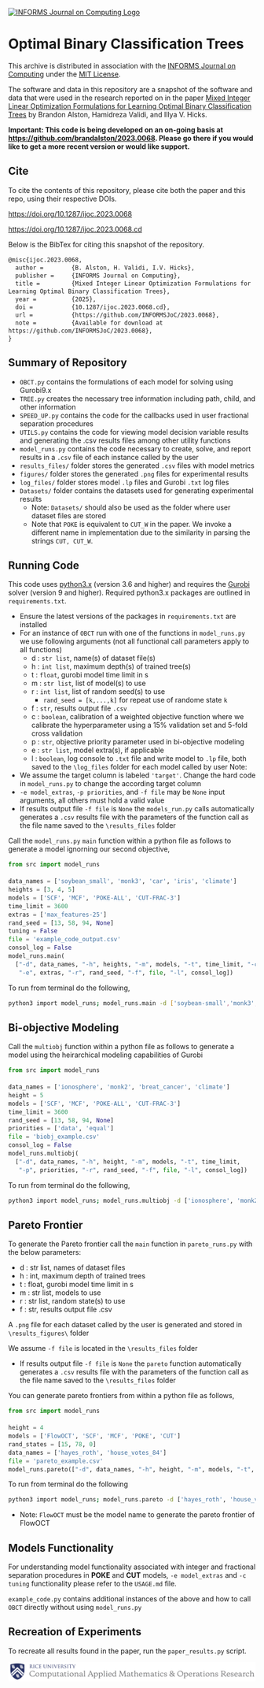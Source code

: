 [![INFORMS Journal on Computing Logo](https://INFORMSJoC.github.io/logos/INFORMS_Journal_on_Computing_Header.jpg)](https://pubsonline.informs.org/journal/ijoc)

# Optimal Binary Classification Trees

This archive is distributed in association with the [INFORMS Journal on
Computing](https://pubsonline.informs.org/journal/ijoc) under the [MIT License](LICENSE).

The software and data in this repository are a snapshot of the software and data
that were used in the research reported on in the paper
[Mixed Integer Linear Optimization Formulations for Learning Optimal Binary Classification Trees](https://doi.org/10.1287/ijoc.2023.0068) by Brandon Alston, Hamidreza Validi, and Illya V. Hicks.

**Important: This code is being developed on an on-going basis at https://github.com/brandalston/2023.0068. Please go there if you would like to get a more recent version or would like support.**

## Cite

To cite the contents of this repository, please cite both the paper and this repo, using their respective DOIs.

https://doi.org/10.1287/ijoc.2023.0068

https://doi.org/10.1287/ijoc.2023.0068.cd

Below is the BibTex for citing this snapshot of the repository.

```
@misc{ijoc.2023.0068,
  author =        {B. Alston, H. Validi, I.V. Hicks},
  publisher =     {INFORMS Journal on Computing},
  title =         {Mixed Integer Linear Optimization Formulations for Learning Optimal Binary Classification Trees},
  year =          {2025},
  doi =           {10.1287/ijoc.2023.0068.cd},
  url =           {https://github.com/INFORMSJoC/2023.0068},
  note =          {Available for download at https://github.com/INFORMSJoC/2023.0068},
}
```

## Summary of Repository
- `OBCT.py` contains the formulations of each model for solving using Gurobi9.x
- `TREE.py` creates the necessary tree information including path, child, and other information
- `SPEED_UP.py` contains the code for the callbacks used in user fractional separation procedures
- `UTILS.py` contains the code for viewing model decision variable results and generating the .csv results files among other utility functions
- `model_runs.py` contains the code necessary to create, solve, and report results in a `.csv` file of each instance called by the user
- `results_files/` folder stores the generated `.csv` files with model metrics
- `figures/` folder stores the generated `.png` files for experimental results
- `log_files/` folder stores model `.lp` files and Gurobi `.txt` log files
- `Datasets/` folder contains the datasets used for generating experimental results
  - Note: `Datasets/` should also be used as the folder where user dataset files are stored
  - Note that ``POKE`` is equivalent to ``CUT_W`` in the paper. We invoke a different name in implementation due to the similarity in parsing the strings ``CUT, CUT_W``.

## Running Code

This code uses [python3.x](https://www.python.org/downloads/) (version 3.6 and higher) and requires the [Gurobi](https://www.gurobi.com/) solver (version 9 and higher). Required python3.x packages are outlined in `requirements.txt`.

- Ensure the latest versions of the packages in `requirements.txt` are installed
- For an instance of `OBCT` run with one of the functions in `model_runs.py` we use following arguments (not all functional call parameters apply to all functions)
    - d : `str list`, name(s) of dataset file(s)
    - h : `int list`, maximum depth(s) of trained tree(s)
    - t : `float`, gurobi model time limit in s
    - m : `str list`, list of model(s) to use
    - r : `int list`, list of random seed(s) to use
      - `rand_seed = [k,...,k]`  for repeat use of randome state `k`
    - f : `str`, results output file `.csv`
    - c : `boolean`, calibration of a weighted objective function where we calibrate the hyperparameter using a 15% validation set and 5-fold cross validation
    - p : `str`, objective priority parameter used in bi-objective modeling
    - e : `str list`, model extra(s), if applicable
    - l : `boolean`, log console to `.txt` file and write model to `.lp` file, both saved to the `\log_files` folder for each model called by user
Note:
- We assume the target column is labeled `'target'`. Change the hard code in `model_runs.py` to change the according target column
- `-e model_extras`, `-p priorities`, and `-f file` may be `None` input arguments, all others must hold a valid value
- If results output file `-f file` is `None` the `models_run.py` calls automatically generates a `.csv` results file with the parameters of the function call as the file name saved to the `\results_files` folder

Call the `model_runs.py` `main` function within a python file as follows to generate a model ignorning our second objective,

```python
from src import model_runs

data_names = ['soybean_small', 'monk3', 'car', 'iris', 'climate']
heights = [3, 4, 5]
models = ['SCF', 'MCF', 'POKE-ALL', 'CUT-FRAC-3']
time_limit = 3600
extras = ['max_features-25']
rand_seed = [13, 58, 94, None]
tuning = False
file = 'example_code_output.csv'
consol_log = False
model_runs.main(
  ["-d", data_names, "-h", heights, "-m", models, "-t", time_limit, "-c", tuning,
   "-e", extras, "-r", rand_seed, "-f", file, "-l", consol_log])
```
To run from terminal do the following,
```bash
python3 import model_runs; model_runs.main -d ['soybean-small','monk3','car','iris','climate'] -h [3,4,5] -m ['SCF','MCF','POKE-ALL','CUT-FRAC-3'] -t 3600 -e ['max_features-25'] -r [13, 58, 94, None] -c False -f 'test_results.csv' -l False
```

## Bi-objective Modeling

Call the `multiobj` function within a python file as follows to generate a model using the heirarchical modeling capabilities of Gurobi

```python
from src import model_runs

data_names = ['ionosphere', 'monk2', 'breat_cancer', 'climate']
height = 5
models = ['SCF', 'MCF', 'POKE-ALL', 'CUT-FRAC-3']
time_limit = 3600
rand_seed = [13, 58, 94, None]
priorities = ['data', 'equal']
file = 'biobj_example.csv'
consol_log = False
model_runs.multiobj(
  ["-d", data_names, "-h", height, "-m", models, "-t", time_limit,
   "-p", priorities, "-r", rand_seed, "-f", file, "-l", consol_log])
```
To run from terminal do the following,
```bash
python3 import model_runs; model_runs.multiobj -d ['ionosphere', 'monk2', 'breat_cancer', 'climate'] -h 5 -m ['SCF','MCF','POKE-ALL','CUT-FRAC-3'] -t 3600 -p ['data','equal'] -r [13, 58, 94, None] -f 'biobj_example.csv' -l False
```

## Pareto Frontier
To generate the Pareto frontier call the `main` function in `pareto_runs.py` with the below parameters:
  - d : str list, names of dataset files
  - h : int, maximum depth of trained trees
  - t : float, gurobi model time limit in s
  - m : str list, models to use
  - r : str list, random state(s) to use
  - f : str, results output file .csv

A `.png` file for each dataset called by the user is generated and stored in `\results_figures\` folder

We assume `-f file` is located in the `\results_files` folder
- If results output file `-f file` is `None` the `pareto` function automatically generates a `.csv` results file with the parameters of the function call as the file name saved to the `\results_files` folder

You can generate pareto frontiers from within a python file as follows,

```python
from src import model_runs

height = 4
models = ['FlowOCT', 'SCF', 'MCF', 'POKE', 'CUT']
rand_states = [15, 78, 0]
data_names = ['hayes_roth', 'house_votes_84']
file = 'pareto_example.csv'
model_runs.pareto(["-d", data_names, "-h", height, "-m", models, "-t", 3600, "-r", rand_states, "-f", file])
```

To run from terminal do the following
```bash
python3 import model_runs; model_runs.pareto -d ['hayes_roth', 'house_votes_84'] -h 4 -m ['FOCT', 'SCF', 'MCF', 'POKE', 'CUT'] -t 3600 -r [15, 78, 0] -f 'pareto_example.csv'
```
- Note: `FlowOCT` must be the model name to generate the pareto frontier of FlowOCT

## Models Functionality

For understanding model functionality associated with integer and fractional separation procedures in **POKE** and **CUT** models, `-e model_extras` and `-c tuning` functionality please refer to the `USAGE.md` file.

`example_code.py` contains additional instances of the above and how to call `OBCT` directly without using `model_runs.py`

## Recreation of Experiments

To recreate all results found in the paper, run the `paper_results.py` script.

![Screenshot](cmor_logo.png)

